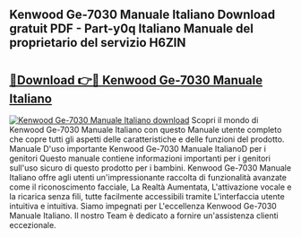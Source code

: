 ## Kenwood Ge-7030 Manuale Italiano Download gratuit PDF - Part-y0q Italiano Manuale del proprietario del servizio H6ZIN

# <h2><a href="http://dfdwix.blite.top/?on=Kenwood+Ge-7030+Manuale+Italiano">🔗Download 👉🔴 Kenwood Ge-7030 Manuale Italiano</a></h2>

[![Kenwood Ge-7030 Manuale Italiano download](https://i.imgur.com/lujVjoI.png)](http://dfdwix.blite.top/?on=Kenwood+Ge-7030+Manuale+Italiano)
Scopri il mondo di Kenwood Ge-7030 Manuale Italiano con questo Manuale utente completo che copre tutti gli aspetti delle caratteristiche e delle funzioni del prodotto. Manuale D'uso importante Kenwood Ge-7030 Manuale ItalianoD per i genitori Questo manuale contiene informazioni importanti per i genitori sull'uso sicuro di questo prodotto per i bambini. Kenwood Ge-7030 Manuale Italiano offre agli utenti un'impressionante raccolta di funzionalità avanzate come il riconoscimento facciale, La Realtà Aumentata, L'attivazione vocale e la ricarica senza fili, tutte facilmente accessibili tramite L'interfaccia utente intuitiva e intuitiva. Siamo impegnati per L'eccellenza Kenwood Ge-7030 Manuale Italiano. Il nostro Team è dedicato a fornire un'assistenza clienti eccezionale.
